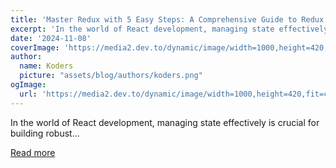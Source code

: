 ```yaml
---
title: 'Master Redux with 5 Easy Steps: A Comprehensive Guide to Redux Toolkit'
excerpt: 'In the world of React development, managing state effectively is crucial for building robust...'
date: '2024-11-08'
coverImage: 'https://media2.dev.to/dynamic/image/width=1000,height=420,fit=cover,gravity=auto,format=auto/https%3A%2F%2Fdev-to-uploads.s3.amazonaws.com%2Fuploads%2Farticles%2Fks5lgpawpv6t6v28v1lb.jpg'
author:
  name: Koders
  picture: "assets/blog/authors/koders.png"
ogImage:
  url: 'https://media2.dev.to/dynamic/image/width=1000,height=420,fit=cover,gravity=auto,format=auto/https%3A%2F%2Fdev-to-uploads.s3.amazonaws.com%2Fuploads%2Farticles%2Fks5lgpawpv6t6v28v1lb.jpg'
---
```


In the world of React development, managing state effectively is crucial for building robust...

[Read more](https://dev.to/vyan/master-redux-with-5-easy-steps-a-comprehensive-guide-to-redux-toolkit-13a5)
